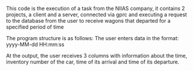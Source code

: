 This code is the execution of a task from the NIIAS company, it contains 2 projects, a client and a server, connected via gprc and executing a request to the database from the user to receive wagons that departed for a specified period of time

The program structure is as follows:
The user enters data in the format: yyyy-MM-dd HH:mm:ss


At the output, the user receives 3 columns with information about the time, inventory number of the car, time of its arrival and time of its departure.
